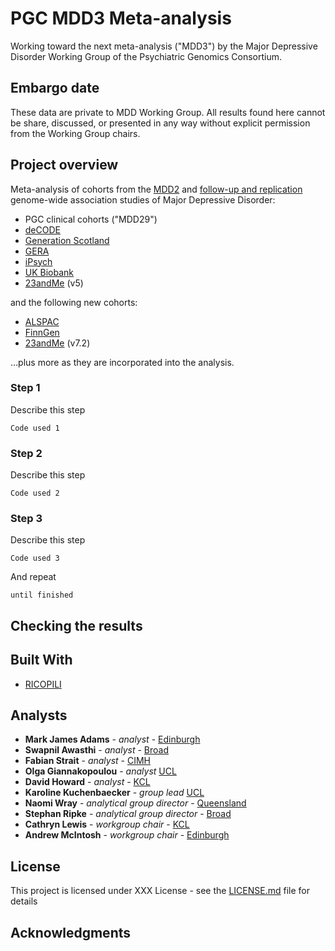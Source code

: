 # PGC MDD3 Meta-analysis

Working toward the next meta-analysis ("MDD3") by the Major Depressive Disorder Working Group of the Psychiatric Genomics Consortium.

## Embargo date

These data are private to MDD Working Group. All results found here cannot be share, discussed, or presented in any way without explicit permission from the Working Group chairs. 

## Project overview

Meta-analysis of cohorts from the [MDD2](https://doi.org/10.1038/s41588-018-0090-3) and [follow-up and replication](https://doi.org/10.1038/s41593-018-0326-7) genome-wide association studies of Major Depressive Disorder:

- PGC clinical cohorts ("MDD29")
- [deCODE](http://www.decode.com)
- [Generation Scotland](https://www.ed.ac.uk/generation-scotland/)
- [GERA](https://www.ncbi.nlm.nih.gov/projects/gap/cgi-bin/study.cgi?study_id=phs000674.v1.p1)
- [iPsych](https://ipsych.dk)
- [UK Biobank](https://www.ukbiobank.ac.uk)
- [23andMe](https://www.23andme.com/) (v5)

and the following new cohorts:

- [ALSPAC](http://www.bristol.ac.uk/alspac/)
- [FinnGen](https://www.finngen.fi/en)
- [23andMe](https://www.23andme.com/) (v7.2)

…plus more as they are incorporated into the analysis.


### Step 1

Describe this step

```
Code used 1
```

### Step 2

Describe this step

```
Code used 2
```

### Step 3

Describe this step

```
Code used 3
```

And repeat

```
until finished
```

## Checking the results

## Built With

- [RICOPILI](https://sites.google.com/a/broadinstitute.org/ricopili)

## Analysts

* **Mark James Adams** - *analyst* - [Edinburgh](https://www.ed.ac.uk)
* **Swapnil Awasthi** - *analyst* - [Broad](https://www.broadinstitute.org/)
* **Fabian Strait** - *analyst* - [CIMH](https://www.zi-mannheim.de/)
* **Olga Giannakopoulou** - *analyst* [UCL](http://www.bristol.ac.uk/alspac/)
* **David Howard** - *analyst* - [KCL](https://www.kcl.ac.uk/)
* **Karoline Kuchenbaecker** - *group lead* [UCL](http://www.bristol.ac.uk/alspac/)
* **Naomi Wray** - *analytical group director* - [Queensland](https://cnsgenomics.com/)
* **Stephan Ripke** - *analytical group director* - [Broad](https://www.broadinstitute.org/)
* **Cathryn Lewis** - *workgroup chair* - [KCL](https://www.kcl.ac.uk/)
* **Andrew McIntosh** - *workgroup chair* - [Edinburgh](https://www.ed.ac.uk)

## License

This project is licensed under XXX License - see the [LICENSE.md](LICENSE.md) file for details

## Acknowledgments


